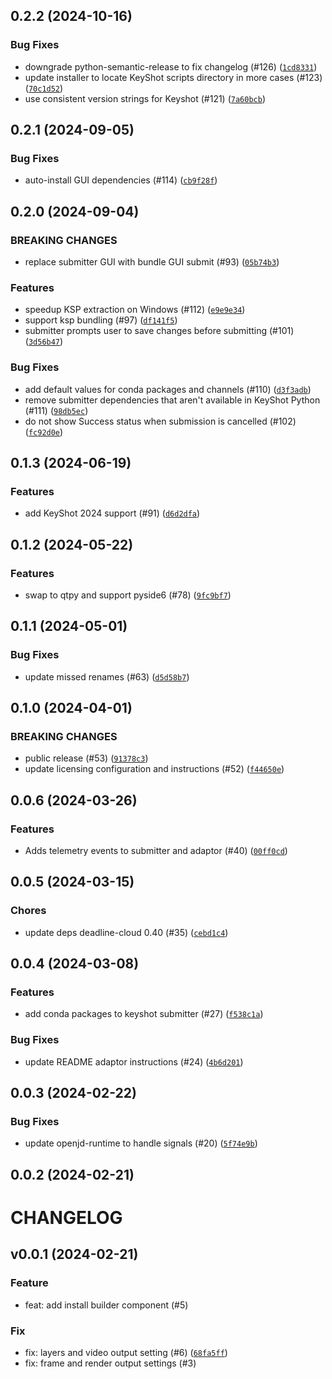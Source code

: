 ## 0.2.2 (2024-10-16)



### Bug Fixes
* downgrade python-semantic-release to fix changelog (#126) ([`1cd8331`](https://github.com/aws-deadline/deadline-cloud-for-keyshot/commit/1cd8331d92abbfc037e4f89dc294d10cbf4639cf))
* update installer to locate KeyShot scripts directory in more cases (#123) ([`70c1d52`](https://github.com/aws-deadline/deadline-cloud-for-keyshot/commit/70c1d52833603d7f932897ad2c7484a2f2e3e8ed))
* use consistent version strings for Keyshot (#121) ([`7a60bcb`](https://github.com/aws-deadline/deadline-cloud-for-keyshot/commit/7a60bcbe604272ea81cf7cc071789db3b75dad4d))

## 0.2.1 (2024-09-05)



### Bug Fixes
* auto-install GUI dependencies (#114) ([`cb9f28f`](https://github.com/aws-deadline/deadline-cloud-for-keyshot/commit/cb9f28f0498db15bda6e5ab9570df50987d56444))

## 0.2.0 (2024-09-04)

### BREAKING CHANGES
* replace submitter GUI with bundle GUI submit (#93) ([`05b74b3`](https://github.com/aws-deadline/deadline-cloud-for-keyshot/commit/05b74b3844190de7732ff7cbaf3b87fa3d24168a))

### Features
* speedup KSP extraction on Windows (#112) ([`e9e9e34`](https://github.com/aws-deadline/deadline-cloud-for-keyshot/commit/e9e9e3412007f83489994cc87a1041edb3cebb01))
* support ksp bundling (#97) ([`df141f5`](https://github.com/aws-deadline/deadline-cloud-for-keyshot/commit/df141f5cf821fb455896eea888e0a5075f4e6749))
* submitter prompts user to save changes before submitting (#101) ([`3d56b47`](https://github.com/aws-deadline/deadline-cloud-for-keyshot/commit/3d56b4759b6763fea5f498fe916d78673351310f))

### Bug Fixes
* add default values for conda packages and channels (#110) ([`d3f3adb`](https://github.com/aws-deadline/deadline-cloud-for-keyshot/commit/d3f3adb90798edbc7d3b7a94c06f45bc9b93ece5))
* remove submitter dependencies that aren&#39;t available in KeyShot Python (#111) ([`98db5ec`](https://github.com/aws-deadline/deadline-cloud-for-keyshot/commit/98db5ecd40f20f6748f0c9b36cbc22a1061dac28))
* do not show Success status when submission is cancelled (#102) ([`fc92d0e`](https://github.com/aws-deadline/deadline-cloud-for-keyshot/commit/fc92d0e3a33db929bd9d8f8814ecfc48827f5998))

## 0.1.3 (2024-06-19)


### Features
* add KeyShot 2024 support (#91) ([`d6d2dfa`](https://github.com/aws-deadline/deadline-cloud-for-keyshot/commit/d6d2dfa6b2758b0acfd8f4c13a5d32bde2a2ca0a))


## 0.1.2 (2024-05-22)


### Features
* swap to qtpy and support pyside6 (#78) ([`9fc9bf7`](https://github.com/aws-deadline/deadline-cloud-for-keyshot/commit/9fc9bf79f3e5091dd40e7fc0e2d620cc8b46a8e2))


## 0.1.1 (2024-05-01)



### Bug Fixes
* update missed renames (#63) ([`d5d58b7`](https://github.com/aws-deadline/deadline-cloud-for-keyshot/commit/d5d58b739ee43d3a778ac3e774bfa0975f42bf90))

## 0.1.0 (2024-04-01)

### BREAKING CHANGES
* public release (#53) ([`91378c3`](https://github.com/aws-deadline/deadline-cloud-for-keyshot/commit/91378c39e58f6eeadc67900a430c802601852b74))
* update licensing configuration and instructions (#52) ([`f44650e`](https://github.com/aws-deadline/deadline-cloud-for-keyshot/commit/f44650e2299864a9dd3dfab28efb2dff89c6d7df))



## 0.0.6 (2024-03-26)


### Features
* Adds telemetry events to submitter and adaptor (#40) ([`00ff0cd`](https://github.com/aws-deadline/deadline-cloud-for-keyshot/commit/00ff0cd670cef61519851d4c4d91d56b64739585))


## 0.0.5 (2024-03-15)

### Chores
* update deps deadline-cloud 0.40 (#35) ([`cebd1c4`](https://github.com/aws-deadline/deadline-cloud-for-keyshot/commit/cebd1c4fdf9633aa0691b517f6b4092264943f69))

## 0.0.4 (2024-03-08)


### Features
* add conda packages to keyshot submitter (#27) ([`f538c1a`](https://github.com/aws-deadline/deadline-cloud-for-keyshot/commit/f538c1a7765a56955cfb6e57bec35b0551ae9c53))

### Bug Fixes
* update README adaptor instructions (#24) ([`4b6d201`](https://github.com/aws-deadline/deadline-cloud-for-keyshot/commit/4b6d20179e0368f57b67d08dacc7376b3364649b))

## 0.0.3 (2024-02-22)



### Bug Fixes
* update openjd-runtime to handle signals (#20) ([`5f74e9b`](https://github.com/aws-deadline/deadline-cloud-for-keyshot/commit/5f74e9ba7b1dfe17f571f396522eeecf1e967e47))

## 0.0.2 (2024-02-21)




# CHANGELOG
## v0.0.1 (2024-02-21)

### Feature
* feat: add install builder component (#5)

### Fix
* fix: layers and video output setting (#6) ([`68fa5ff`](https://github.com/aws-deadline/deadline-cloud-for-keyshot/commit/68fa5ffe5eccfa0db9a0984992f5c5a3c0095741))
* fix: frame and render output settings (#3)

